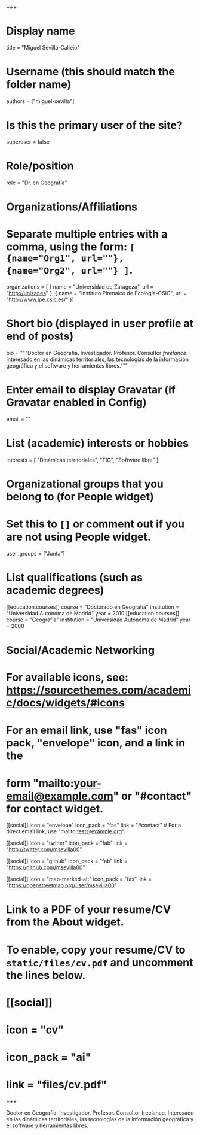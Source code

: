 +++
# Display name
title = "Miguel Sevilla-Callejo"

# Username (this should match the folder name)
authors = ["miguel-sevilla"]

# Is this the primary user of the site?
superuser = false

# Role/position
role = "Dr. en Geografía"

# Organizations/Affiliations
#   Separate multiple entries with a comma, using the form: `[ {name="Org1", url=""}, {name="Org2", url=""} ]`.
organizations = [ { name = "Universidad de Zaragoza", url = "http://unizar.es" },
  { name = "Instituto Pirenaico de Ecología-CSIC", url = "http://www.ipe.csic.es/" }]

# Short bio (displayed in user profile at end of posts)
bio = """Doctor en Geografía. Investigador. Profesor. Consultor *freelance*. Interesado en las dinámicas territoriales, las tecnologías de la información geográfica y el software y herramientas libres."""

# Enter email to display Gravatar (if Gravatar enabled in Config)
email = ""

# List (academic) interests or hobbies
interests = [
  "Dinámicas territoriales",
  "TIG",
  "Software libre"
]

# Organizational groups that you belong to (for People widget)
#   Set this to `[]` or comment out if you are not using People widget.
user_groups = ["Junta"]

# List qualifications (such as academic degrees)
[[education.courses]]
  course = "Doctorado en Geografía"
  institution = "Universidad Autónoma de Madrid"
  year = 2010
[[education.courses]]
  course = "Geografía"
  institution = "Universidad Autónoma de Madrid"
  year = 2000

# Social/Academic Networking
# For available icons, see: https://sourcethemes.com/academic/docs/widgets/#icons
#   For an email link, use "fas" icon pack, "envelope" icon, and a link in the
#   form "mailto:your-email@example.com" or "#contact" for contact widget.

[[social]]
  icon = "envelope"
  icon_pack = "fas"
  link = "#contact"  # For a direct email link, use "mailto:test@example.org".


[[social]]
  icon = "twitter"
  icon_pack = "fab"
  link = "http://twitter.com/msevilla00"

[[social]]
  icon = "github"
  icon_pack = "fab"
  link = "https://github.com/msevilla00"

[[social]]
  icon = "map-marked-alt"
  icon_pack = "fas"
  link = "https://openstreetmap.org/user/msevilla00"

# Link to a PDF of your resume/CV from the About widget.
# To enable, copy your resume/CV to `static/files/cv.pdf` and uncomment the lines below.
# [[social]]
#   icon = "cv"
#   icon_pack = "ai"
#   link = "files/cv.pdf"

+++

Doctor en Geografía. Investigador. Profesor. Consultor freelance. Interesado en las dinámicas territoriales, las tecnologías de la información geográfica y el software y herramientas libres.
